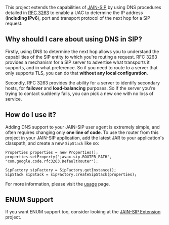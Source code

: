 

This project extends the capabilities of [JAIN-SIP](https://jain-sip.dev.java.net/) by using DNS procedures detailed in [RFC 3263](http://www.ietf.org/rfc/rfc3263.txt) to enable a UAC to determine the IP address (**including IPv6**), port and transport protocol of the next hop for a SIP request.

## Why should I care about using DNS in SIP? ##

Firstly, using DNS to determine the next hop allows you to understand the capabilities of the SIP entity to which you're routing a request.  RFC 3263 provides a mechanism for a SIP server to advertise what transports it supports, and in what preference.  So if you need to route to a server that only supports TLS, you can do that **without any local configuration**.

Secondly, RFC 3263 provides the ability for a server to identify secondary hosts, for **failover** and **load-balancing** purposes.  So if the server you're trying to contact suddenly fails, you can pick a new one with no loss of service.

## How do I use it? ##

Adding DNS support to your JAIN-SIP user agent is extremely simple, and often requires changing only **one line of code**.  To use the router from this project in your JAIN-SIP application, add the latest JAR to your application's classpath, and create a new `SipStack` like so:
```
Properties properties = new Properties();
properties.setProperty("javax.sip.ROUTER_PATH", "com.google.code.rfc3263.DefaultRouter");

SipFactory sipFactory = SipFactory.getInstance();
SipStack sipStack = sipFactory.createSipStack(properties);
```

For more information, please visit the [usage](ClientUsage.md) page.

## ENUM Support ##

If you want ENUM support too, consider looking at the [JAIN-SIP Extension](http://code.google.com/p/jain-sip.ext) project.